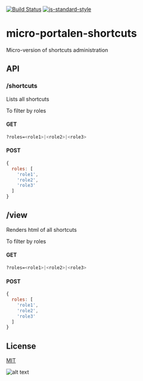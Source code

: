 [![Build Status](https://travis-ci.org/telemark/micro-portalen-shortcuts.svg?branch=master)](https://travis-ci.org/telemark/micro-portalen-shortcuts)
[![js-standard-style](https://img.shields.io/badge/code%20style-standard-brightgreen.svg?style=flat)](https://github.com/feross/standard)
# micro-portalen-shortcuts
Micro-version of shortcuts administration

## API

### **/shortcuts**

Lists all shortcuts

To filter by roles

#### GET

```bash
?roles=<role1>|<role2>|<role3>
```

#### POST

```JavaScript
{
  roles: [
    'role1',
    'role2',
    'role3'
  ]
}
```

## /view

Renders html of all shortcuts

To filter by roles

#### GET

```bash
?roles=<role1>|<role2>|<role3>
```

#### POST

```JavaScript
{
  roles: [
    'role1',
    'role2',
    'role3'
  ]
}
```

## License
[MIT](LICENSE)

![alt text](https://robots.kebabstudios.party/micro-portalen-shortcuts.png "Robohash image of micro-portalen-shortcuts")